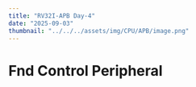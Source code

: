 ```yaml
---
title: "RV32I-APB Day-4"
date: "2025-09-03"
thumbnail: "../../../assets/img/CPU/APB/image.png"
---
```


# Fnd Control Peripheral
